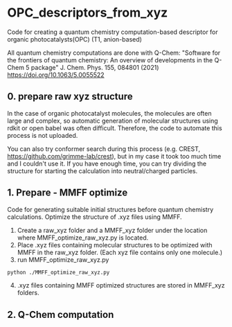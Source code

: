 # OPC_descriptors_from_xyz
Code for creating a quantum chemistry computation-based descriptor for organic photocatalysts(OPC) (T1, anion-based)

All quantum chemistry computations are done with Q-Chem: 
"Software for the frontiers of quantum chemistry:
   An overview of developments in the Q-Chem 5 package"
   J. Chem. Phys. 155, 084801 (2021)
   https://doi.org/10.1063/5.0055522

## 0. prepare raw xyz structure
In the case of organic photocatalyst molecules, the molecules are often large and complex, so automatic generation of molecular structures using rdkit or open babel was often difficult.
Therefore, the code to automate this process is not uploaded.

You can also try conformer search during this process (e.g. CREST, https://github.com/grimme-lab/crest), but in my case it took too much time and I couldn't use it.
If you have enough time, you can try dividing the structure for starting the calculation into neutral/charged particles.

## 1. Prepare - MMFF optimize
Code for generating suitable initial structures before quantum chemistry calculations. Optimize the structure of .xyz files using MMFF.

1. Create a raw_xyz folder and a MMFF_xyz folder under the location where MMFF_optimize_raw_xyz.py is located.
2. Place .xyz files containing molecular structures to be optimized with MMFF in the raw_xyz folder. (Each xyz file contains only one molecule.)
3. run MMFF_optimize_raw_xyz.py
```bash
python ./MMFF_optimize_raw_xyz.py
```
4. .xyz files containing MMFF optimized structures are stored in MMFF_xyz folders.

## 2. Q-Chem computation
